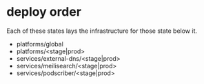 # deploy order

Each of these states lays the infrastructure for those state below it.

 - platforms/global
 - platforms/<stage|prod>
 - services/external-dns/<stage|prod>
 - services/meilisearch/<stage|prod>
 - services/podscriber/<stage|prod>
